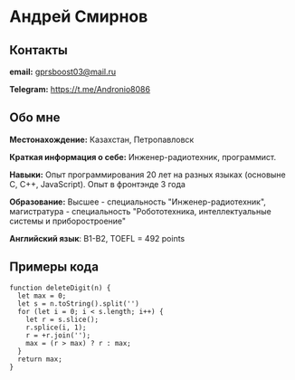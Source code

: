 # Андрей Смирнов

## Контакты
**email:** gprsboost03@mail.ru

**Telegram:** https://t.me/Andronio8086

## Обо мне
**Местонахождение:** Казахстан, Петропавловск

**Краткая информация о себе:** Инженер-радиотехник, программист.

**Навыки:** Опыт программирования 20 лет на разных языках (основыне C, C++, JavaScript). Опыт в фронтэнде 3 года

**Образование:** Высшее - специальность "Инженер-радиотехник", магистратура - специальность "Робототехника, интеллектуальные системы и приборостроение"

**Английский язык**: B1-B2, TOEFL = 492 points

## Примеры кода
```
function deleteDigit(n) {
  let max = 0;
  let s = n.toString().split('')
  for (let i = 0; i < s.length; i++) {
    let r = s.slice();
    r.splice(i, 1);
    r = +r.join('');
    max = (r > max) ? r : max;
  }
  return max;
}
```
